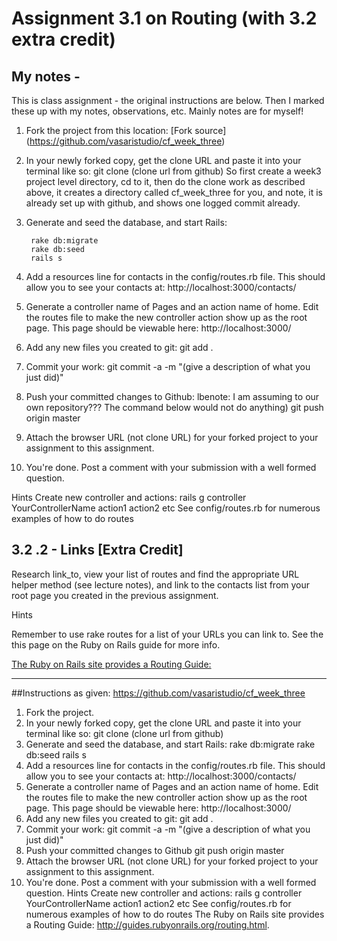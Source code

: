 # Assignment 3.1 on Routing (with 3.2 extra credit)

## My notes -
This is class assignment - the original instructions are below. Then I marked these up with my notes, observations, etc. Mainly notes are for myself!

1. Fork the project from this location: [Fork source] (https://github.com/vasaristudio/cf_week_three)
2. In your newly forked copy, get the clone URL and paste it into your terminal like so:
        git clone (clone url from github)
So first create a week3 project level directory, cd to it, then do the clone work as described above, it creates a directory called cf_week_three for you, and note, it is already set up with github, and shows one logged commit already.

3. Generate and seed the database, and start Rails:


        rake db:migrate
        rake db:seed
        rails s

4. Add a resources line for contacts in the config/routes.rb file. This should allow you to see your contacts at: http://localhost:3000/contacts/

5. Generate a controller name of Pages and an action name of home. Edit the routes file to make the new controller action show up as the root page. This page should be viewable here: http://localhost:3000/

6. Add any new files you created to git:
git add .

7. Commit your work:
    git commit -a -m "(give a description of what you just did)"

8. Push your committed changes to Github: lbenote: I am assuming to our own repository??? The command below would not do anything)
    git push origin master

9. Attach the browser URL (not clone URL) for your forked project to your assignment to this assignment.

10. You're done. Post a comment with your submission with a well formed question.

Hints
Create new controller and actions: rails g controller YourControllerName action1 action2 etc
See config/routes.rb for numerous examples of how to do routes

## 3.2 .2 - Links [Extra Credit]

Research link_to, view your list of routes and find the appropriate URL helper method (see lecture notes), and link to the contacts list from your root page you created in the previous assignment.

Hints

Remember to use rake routes for a list of your URLs you can link to.
See the this page on the Ruby on Rails guide for more info.


[The Ruby on Rails site provides a Routing Guide:]( http://guides.rubyonrails.org/routing.html.)
***
##Instructions as given:
https://github.com/vasaristudio/cf_week_three
1. Fork the project.
2. In your newly forked copy, get the clone URL and paste it into your terminal like so:
git clone (clone url from github)
3. Generate and seed the database, and start Rails:
rake db:migrate
rake db:seed
rails s
4. Add a resources line for contacts in the config/routes.rb file. This should allow you to see your contacts at: http://localhost:3000/contacts/
5. Generate a controller name of Pages and an action name of home. Edit the routes file to make the new controller action show up as the root page. This page should be viewable here: http://localhost:3000/
6. Add any new files you created to git:
git add .
7. Commit your work:
git commit -a -m "(give a description of what you just did)"
8. Push your committed changes to Github
git push origin master
9. Attach the browser URL (not clone URL) for your forked project to your assignment to this assignment.
10. You're done. Post a comment with your submission with a well formed question.
Hints
Create new controller and actions: rails g controller YourControllerName action1 action2 etc
See config/routes.rb for numerous examples of how to do routes
The Ruby on Rails site provides a Routing Guide: http://guides.rubyonrails.org/routing.html.


